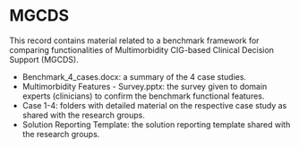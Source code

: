 # MGCDS
This record contains material related to a benchmark framework for comparing functionalities of Multimorbidity CIG-based Clinical Decision Support (MGCDS).

- Benchmark_4_cases.docx: a summary of the 4 case studies.
- Multimorbidity Features - Survey.pptx: the survey given to domain experts (clinicians) to confirm the benchmark functional features.
- Case 1-4: folders with detailed material on the respective case study as shared with the research groups.
- Solution Reporting Template: the solution reporting template shared with the research groups.
